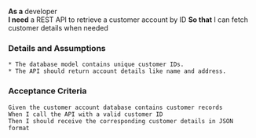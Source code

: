 **As a** developer  
**I need** a REST API to retrieve a customer account by ID 
**So that**  I can fetch customer details when needed 
      
### Details and Assumptions
    * The database model contains unique customer IDs.
    * The API should return account details like name and address.    

### Acceptance Criteria     
    
    Given the customer account database contains customer records 
    When I call the API with a valid customer ID 
    Then I should receive the corresponding customer details in JSON format